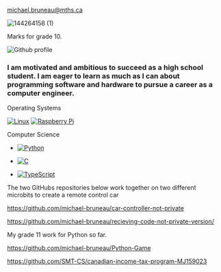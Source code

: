 
michael.bruneau@mths.ca

![144264158 (1)](https://github.com/user-attachments/assets/e37b5f95-b334-41e6-a039-6b8379f46a8e)

Marks for grade 10.

![Github profile](https://github.com/michael-bruneau/michael-bruneau/assets/144264158/7f26f360-9aad-42a8-a29d-c2e6656a4b22)

###  I am motivated and ambitious to succeed as a high school student. I am eager to learn as much as I can about programming software and hardware to pursue a career as a computer engineer.


  Operating Systems

 <a href="https://linux.org/"><img src="https://img.shields.io/badge/Linux-FCC624?logo=linux&logoColor=white" alt="Linux"></a>
 <a href="https://www.raspberrypi.com/"><img src="https://img.shields.io/badge/-RaspberryPi-C51A4A?logo=Raspberry-Pi&logoColor=white" alt="Raspberry Pi"></a>

Computer Science

-  <a href="https://github.com/search?q=user%3Amichael-bruneau+language%3Apython"><img alt="Python" src="https://img.shields.io/badge/Python-14354C.svg?logo=python&logoColor=white"></a>

- <a href="https://github.com/search?q=user%3Amichael-bruneau+language%3Ac"><img alt="C" src="https://custom-icon-badges.herokuapp.com/badge/C-%2300599C.svg?logo=cpp2&logoColor=white"></a>

-  <a href="https://github.com/search?q=user%3Amichael-bruneau+language%3Atypescript"><img alt="TypeScript" src="https://img.shields.io/badge/TypeScript-%23007ACC.svg?logo=TypeScript&logoColor=white"></a>


The two GitHubs repositories below work together on two different microbits to create a remote control car

https://github.com/michael-bruneau/car-controller-not-private

https://github.com/michael-bruneau/recieving-code-not-private-version/


My grade 11 work for Python so far.

https://github.com/michael-bruneau/Python-Game

https://github.com/SMT-CS/canadian-income-tax-program-MJ159023

